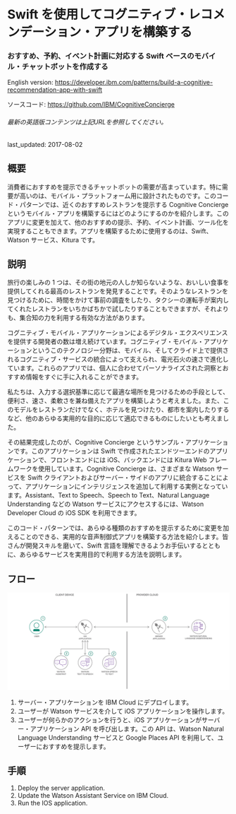 # Swift を使用してコグニティブ・レコメンデーション・アプリを構築する

### おすすめ、予約、イベント計画に対応する Swift ベースのモバイル・チャットボットを作成する

English version: https://developer.ibm.com/patterns/build-a-cognitive-recommendation-app-with-swift
  
ソースコード: https://github.com/IBM/CognitiveConcierge

###### 最新の英語版コンテンツは上記URLを参照してください。
last_updated: 2017-08-02

 
## 概要

消費者におすすめを提示できるチャットボットの需要が高まっています。特に需要が高いのは、モバイル・プラットフォーム用に設計されたものです。このコード・パターンでは、近くのおすすめレストランを提示する Cognitive Concierge というモバイル・アプリを構築するにはどのようにするのかを紹介します。このアプリに変更を加えて、他のおすすめの提示、予約、イベント計画、ツール化を実現することもできます。アプリを構築するために使用するのは、Swift、Watson サービス、Kitura です。

## 説明

旅行の楽しみの 1 つは、その街の地元の人しか知らないような、おいしい食事を提供してくれる最高のレストランを発見することです。そのようなレストランを見つけるために、時間をかけて事前の調査をしたり、タクシーの運転手が案内してくれたレストランをいちかばちかで試したりすることもできますが、それよりも、集合知の力を利用する有効な方法があります。

コグニティブ・モバイル・アプリケーションによるデジタル・エクスペリエンスを提供する開発者の数は増え続けています。コグニティブ・モバイル・アプリケーションというこのテクノロジー分野は、モバイル、そしてクライド上で提供されるコグニティブ・サービスの統合によって支えられ、電光石火の速さで進化しています。これらのアプリでは、個人に合わせてパーソナライズされた洞察とおすすめ情報をすぐに手に入れることができます。

私たちは、入力する選択基準に応じて最適な場所を見つけるための手段として、便利さ、速さ、柔軟さを兼ね備えたアプリを構築しようと考えました。また、このモデルをレストランだけでなく、ホテルを見つけたり、都市を案内したりするなど、他のあらゆる実用的な目的に応じて適応できるものにしたいとも考えました。

その結果完成したのが、Cognitive Concierge というサンプル・アプリケーションです。このアプリケーションは Swift で作成されたエンドツーエンドのアプリケーションで、フロントエンドには iOS、バックエンドには Kitura Web フレームワークを使用しています。Cognitive Concierge は、さまざまな Watson サービスを Swift クライアントおよびサーバー・サイドのアプリに統合することによって、アプリケーションにインテリジェンスを追加して利用する実例となっています。Assistant、Text to Speech、Speech to Text、Natural Language Understanding などの Watson サービスにアクセスするには、Watson Developer Cloud の iOS SDK を利用できます。

このコード・パターンでは、あらゆる種類のおすすめを提示するために変更を加えることのできる、実用的な音声制御式アプリを構築する方法を紹介します。皆さんが開発スキルを磨いて、Swift 言語を理解できるようお手伝いするとともに、あらゆるサービスを実用目的で利用する方法を説明します。

## フロー

![フロー](./images/Build-a-cognitive-recommendation-app-with-Swift.png)

1. サーバー・アプリケーションを IBM Cloud にデプロイします。
2. ユーザーが Watson サービスを介して iOS アプリケーションを操作します。
3. ユーザーが何らかのアクションを行うと、iOS アプリケーションがサーバー・アプリケーション API を呼び出します。この API は、Watson Natural Language Understanding サービスと Google Places API を利用して、ユーザーにおすすめを提示します。

## 手順

1. Deploy the server application.
2. Update the Watson Assistant Service on IBM Cloud.
3. Run the IOS application.
